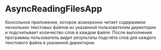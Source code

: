 # AsyncReadingFilesApp
Консольное приложение, которое асинхронно читает содержимое нескольких текстовых файлов из указанной пользователем директории и подсчитывает количество слов в каждом файле. 
После выполнения программы пользователь видит результаты подсчёта слов для каждого текстового файла в указанной директории.
